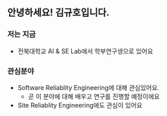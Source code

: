 ## 안녕하세요! 김규호입니다.

### 저는 지금
  * 전북대학교 AI & SE Lab에서 학부연구생으로 있어요
### 관심분야
  * Software Reliablity Engineering에 대해 관심있어요.
    * 곧 이 분야에 대해 배우고 연구를 진행할 예정이에요
  * Site Reliablity Engineering에도 관심이 있어요 
